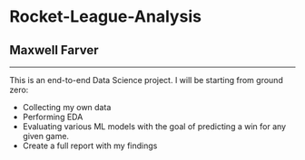 # Rocket-League-Analysis #
## Maxwell Farver ##
---
This is an end-to-end Data Science project. I will be starting from ground zero:
- Collecting my own data
- Performing EDA
- Evaluating various ML models with the goal of predicting a win for any given game.
- Create a full report with my findings

